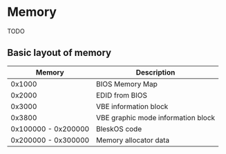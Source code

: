# Memory

TODO

## Basic layout of memory

 Memory | Description
--- | ---
0x1000 | BIOS Memory Map
0x2000 | EDID from BIOS
0x3000 | VBE information block
0x3800 | VBE graphic mode information block
0x100000 - 0x200000 | BleskOS code
0x200000 - 0x300000 | Memory allocator data